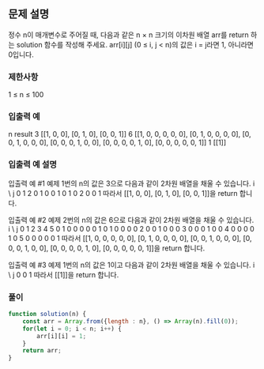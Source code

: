 ## 문제 설명

정수 n이 매개변수로 주어질 때, 다음과 같은 n × n 크기의 이차원 배열 arr를 return 하는 solution 함수를 작성해 주세요.
arr[i][j] (0 ≤ i, j < n)의 값은 i = j라면 1, 아니라면 0입니다.

### 제한사항

1 ≤ n ≤ 100

### 입출력 예

n result
3 [[1, 0, 0], [0, 1, 0], [0, 0, 1]]
6 [[1, 0, 0, 0, 0, 0], [0, 1, 0, 0, 0, 0], [0, 0, 1, 0, 0, 0], [0, 0, 0, 1, 0, 0], [0, 0, 0, 0, 1, 0], [0, 0, 0, 0, 0, 1]]
1 [[1]]

### 입출력 예 설명

입출력 예 #1
예제 1번의 n의 값은 3으로 다음과 같이 2차원 배열을 채울 수 있습니다.
i \ j 0 1 2
0 1 0 0
1 0 1 0
2 0 0 1
따라서 [[1, 0, 0], [0, 1, 0], [0, 0, 1]]을 return 합니다.

입출력 예 #2
예제 2번의 n의 값은 6으로 다음과 같이 2차원 배열을 채울 수 있습니다.
i \ j 0 1 2 3 4 5
0 1 0 0 0 0 0
1 0 1 0 0 0 0
2 0 0 1 0 0 0
3 0 0 0 1 0 0
4 0 0 0 0 1 0
5 0 0 0 0 0 1
따라서 [[1, 0, 0, 0, 0, 0], [0, 1, 0, 0, 0, 0], [0, 0, 1, 0, 0, 0], [0, 0, 0, 1, 0, 0], [0, 0, 0, 0, 1, 0], [0, 0, 0, 0, 0, 1]]을 return 합니다.

입출력 예 #3
예제 1번의 n의 값은 1이고 다음과 같이 2차원 배열을 채울 수 있습니다.
i \ j 0
0 1
따라서 [[1]]을 return 합니다.

### 풀이

```javaScript
function solution(n) {
    const arr = Array.from({length : n}, () => Array(n).fill(0));
    for(let i = 0; i < n; i++) {
        arr[i][i] = 1;
    }
    return arr;
}
```
